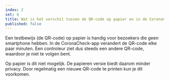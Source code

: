 ```yaml
---
index: 2
set: 4
title: Wat is het verschil tussen de QR-code op papier en in de CoronaCheck-app?
published: false
---
```

Een testbewijs (de QR-code) op papier is handig voor bezoekers die geen smartphone hebben. In de CoronaCheck-app verandert de QR-code elke paar minuten. Een controleur ziet dus steeds een andere QR-code, waardoor je niet te volgen bent.

Op papier is dit niet mogelijk. De papieren versie biedt daarom minder privacy. Door regelmatig een nieuwe QR-code te printen kun je dit voorkomen. 
